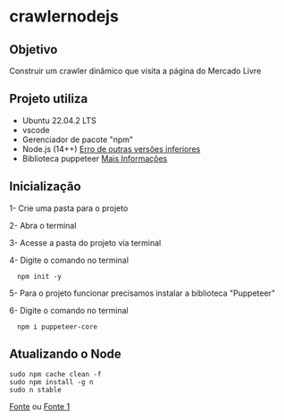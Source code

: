# crawlernodejs

## Objetivo

Construir um crawler dinâmico que visita a página do Mercado Livre

## Projeto utiliza
- Ubuntu 22.04.2 LTS
- vscode
- Gerenciador de pacote "npm"
- Node.js (14++) [Erro de outras versões inferiores](https://github.com/nodejs/node/issues/35740)
- Biblioteca puppeteer  [Mais Informações](https://learn.microsoft.com/pt-br/microsoft-edge/puppeteer/)


## Inicialização
1- Crie uma pasta para o projeto

2- Abra o terminal

3- Acesse a pasta do projeto via terminal 

4- Digite o comando no terminal

```
  npm init -y
```  

5- Para o projeto funcionar precisamos instalar a biblioteca "Puppeteer"

6- Digite o comando no terminal

```
  npm i puppeteer-core
```

## Atualizando o Node

```
sudo npm cache clean -f
sudo npm install -g n
sudo n stable
```
[Fonte](https://davidwalsh.name/upgrade-nodejs) ou [Fonte 1](https://askubuntu.com/questions/426750/how-can-i-update-my-nodejs-to-the-latest-version)
